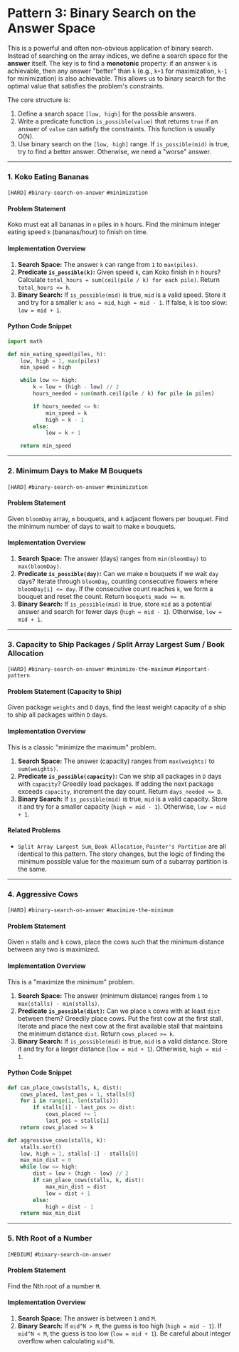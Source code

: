 # Pattern 3: Binary Search on the Answer Space

This is a powerful and often non-obvious application of binary search. Instead of searching on the array indices, we define a search space for the **answer** itself. The key is to find a **monotonic** property: if an answer `k` is achievable, then any answer "better" than `k` (e.g., `k+1` for maximization, `k-1` for minimization) is also achievable. This allows us to binary search for the optimal value that satisfies the problem's constraints.

The core structure is:
1.  Define a search space `[low, high]` for the possible answers.
2.  Write a predicate function `is_possible(value)` that returns `true` if an answer of `value` can satisfy the constraints. This function is usually O(N).
3.  Use binary search on the `[low, high]` range. If `is_possible(mid)` is true, try to find a better answer. Otherwise, we need a "worse" answer.

---

### 1. Koko Eating Bananas
`[HARD]` `#binary-search-on-answer` `#minimization`

#### Problem Statement
Koko must eat all bananas in `n` piles in `h` hours. Find the minimum integer eating speed `k` (bananas/hour) to finish on time.

#### Implementation Overview
1.  **Search Space:** The answer `k` can range from `1` to `max(piles)`.
2.  **Predicate `is_possible(k)`:** Given speed `k`, can Koko finish in `h` hours? Calculate `total_hours = sum(ceil(pile / k) for each pile)`. Return `total_hours <= h`.
3.  **Binary Search:** If `is_possible(mid)` is true, `mid` is a valid speed. Store it and try for a smaller `k`: `ans = mid`, `high = mid - 1`. If false, `k` is too slow: `low = mid + 1`.

#### Python Code Snippet
```python
import math

def min_eating_speed(piles, h):
    low, high = 1, max(piles)
    min_speed = high

    while low <= high:
        k = low + (high - low) // 2
        hours_needed = sum(math.ceil(pile / k) for pile in piles)

        if hours_needed <= h:
            min_speed = k
            high = k - 1
        else:
            low = k + 1

    return min_speed
```

---

### 2. Minimum Days to Make M Bouquets
`[HARD]` `#binary-search-on-answer` `#minimization`

#### Problem Statement
Given `bloomDay` array, `m` bouquets, and `k` adjacent flowers per bouquet. Find the minimum number of days to wait to make `m` bouquets.

#### Implementation Overview
1.  **Search Space:** The answer (days) ranges from `min(bloomDay)` to `max(bloomDay)`.
2.  **Predicate `is_possible(day)`:** Can we make `m` bouquets if we wait `day` days? Iterate through `bloomDay`, counting consecutive flowers where `bloomDay[i] <= day`. If the consecutive count reaches `k`, we form a bouquet and reset the count. Return `bouquets_made >= m`.
3.  **Binary Search:** If `is_possible(mid)` is true, store `mid` as a potential answer and search for fewer days (`high = mid - 1`). Otherwise, `low = mid + 1`.

---

### 3. Capacity to Ship Packages / Split Array Largest Sum / Book Allocation
`[HARD]` `#binary-search-on-answer` `#minimize-the-maximum` `#important-pattern`

#### Problem Statement (Capacity to Ship)
Given package `weights` and `D` days, find the least weight capacity of a ship to ship all packages within `D` days.

#### Implementation Overview
This is a classic "minimize the maximum" problem.
1.  **Search Space:** The answer (capacity) ranges from `max(weights)` to `sum(weights)`.
2.  **Predicate `is_possible(capacity)`:** Can we ship all packages in `D` days with `capacity`? Greedily load packages. If adding the next package exceeds `capacity`, increment the day count. Return `days_needed <= D`.
3.  **Binary Search:** If `is_possible(mid)` is true, `mid` is a valid capacity. Store it and try for a smaller capacity (`high = mid - 1`). Otherwise, `low = mid + 1`.

#### Related Problems
- `Split Array Largest Sum`, `Book Allocation`, `Painter's Partition` are all identical to this pattern. The story changes, but the logic of finding the minimum possible value for the maximum sum of a subarray partition is the same.

---

### 4. Aggressive Cows
`[HARD]` `#binary-search-on-answer` `#maximize-the-minimum`

#### Problem Statement
Given `n` stalls and `k` cows, place the cows such that the minimum distance between any two is maximized.

#### Implementation Overview
This is a "maximize the minimum" problem.
1.  **Search Space:** The answer (minimum distance) ranges from `1` to `max(stalls) - min(stalls)`.
2.  **Predicate `is_possible(dist)`:** Can we place `k` cows with at least `dist` between them? Greedily place cows. Put the first cow at the first stall. Iterate and place the next cow at the first available stall that maintains the minimum distance `dist`. Return `cows_placed >= k`.
3.  **Binary Search:** If `is_possible(mid)` is true, `mid` is a valid distance. Store it and try for a larger distance (`low = mid + 1`). Otherwise, `high = mid - 1`.

#### Python Code Snippet
```python
def can_place_cows(stalls, k, dist):
    cows_placed, last_pos = 1, stalls[0]
    for i in range(1, len(stalls)):
        if stalls[i] - last_pos >= dist:
            cows_placed += 1
            last_pos = stalls[i]
    return cows_placed >= k

def aggressive_cows(stalls, k):
    stalls.sort()
    low, high = 1, stalls[-1] - stalls[0]
    max_min_dist = 0
    while low <= high:
        dist = low + (high - low) // 2
        if can_place_cows(stalls, k, dist):
            max_min_dist = dist
            low = dist + 1
        else:
            high = dist - 1
    return max_min_dist
```

---

### 5. Nth Root of a Number
`[MEDIUM]` `#binary-search-on-answer`

#### Problem Statement
Find the Nth root of a number `M`.

#### Implementation Overview
1.  **Search Space:** The answer is between `1` and `M`.
2.  **Binary Search:** If `mid^N > M`, the guess is too high (`high = mid - 1`). If `mid^N < M`, the guess is too low (`low = mid + 1`). Be careful about integer overflow when calculating `mid^N`.
